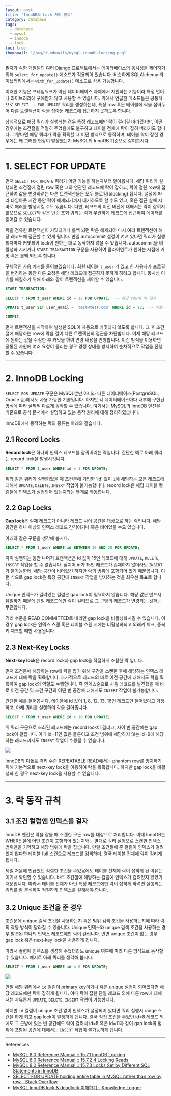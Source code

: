 ```yaml
---
layout: post
title: "InnoDB의 Lock 처리 방식"
category: database
tags:
  - database
  - mysql
  - innodb
  - lock
toc: true
thumbnail: "/img/thumbnails/mysql-innodb-locking.png"
---
```


필자가 속한 개발팀의 여러 Django 프로젝트에서는 데이터베이스의 동시성을 제어하기 위해 `select_for_update()` 메소드가 적용되어 있습니다. 
비슷하게 SQLAlchemy 라이브러리에서는 `with_for_update()` 메소드로 사용 가능합니다.

이러한 기능은 프레임워크가 아닌 데이터베이스 자체에서 지원하는 기능이라 특정 언어나 라이브러리에 구애받지 않고 사용할 수 있습니다.
위에서 언급한 메소드들은 공통적으로 `SELECT .. FOR UPDATE` 쿼리를 생성하는데, 특정 row 혹은 테이블에 락을 잡아두어 다른 트랜잭션이 락을 잡아둔 레코드에 접근하지 못하도록 합니다.

상식적으로 해당 쿼리가 실행되는 경우 특정 레코드에만 락이 걸리길 바라겠지만, 어떤 경우에는 조건절을 적절히 주었음에도 불구하고 테이블 전체에 락이 잡혀 버리기도 합니다.
그렇다면 해당 쿼리가 락을 획득할 때 어떤 방식으로 동작하며, 테이블 락이 잡힌 경우에는 왜 그러한 현상이 발생했는지 MySQL의 InnoDB 기준으로 살펴봅시다.

---

# 1. SELECT FOR UPDATE

먼저 `SELECT FOR UPDATE` 쿼리가 어떤 기능을 하는지부터 알아봅시다.
해당 쿼리가 실행되면 조건절에 걸린 row 혹은 그와 연관된 레코드에 락이 잡히고, 락이 걸린 row에 접근하여 값을 변경하려는 다른 트랜잭션들은 모두 블로킹(blocking) 됩니다.
설정에 따라 타임아웃 시간 동안 락이 해제되기까지 대기하도록 할 수도 있고, 혹은 접근 실패 시 바로 에러를 발생시킬 수도 있습니다.
다만, 레코드의 이전 버전에 대해서는 락이 잡히지 않으므로 `SELECT`와 같은 단순 조회 쿼리는 락과 무관하게 레코드에 접근하여 데이터를 읽어갈 수 있습니다.

락을 점유한 트랜잭션이 커밋되거나 롤백 되면 락은 해제되어 다시 여러 트랜잭션이 해당 레코드에 접근할 수 있게 됩니다.
만일 autocommit 설정이 켜져 있다면 쿼리가 실행되자마자 커밋되어 lock이 원하는 대로 동작하지 않을 수 있습니다.
autocommit을 비활성화 시키거나 `START TRANSACTION` 구문을 사용하여 클라이언트가 원하는 시점에 커밋 혹은 롤백 되도록 합니다.

구체적인 사용 예시를 들어보겠습니다.
회원 테이블 `t_user` 가 있고 한 사용자가 프로필을 변경하는 동안 다른 요청은 해당 레코드에 접근하지 못하게 하려고 합니다.
동시성 이슈를 해결하기 위해 아래와 같이 트랜잭션을 제어할 수 있습니다.

```sql
START TRANSACTION;

SELECT * FROM t_user WHERE id = 12 FOR UPDATE;  -- 해당 row에 락 점유

UPDATE t_user SET user_email = 'test@test.com' WHERE id = 12;  -- 락을 점유한 트랜잭션에서만 레코드 변경 가능

COMMIT;
```

먼저 트랜잭션을 시작하여 발생한 SQL이 자동으로 커밋되지 않도록 합니다.
그 후 조건절에 해당하는 row에 락을 걸어 다른 트랜잭션의 접근을 차단합니다.
이제 해당 레코드에 원하는 값을 수정한 후 커밋을 하여 변경 내용을 반영합니다.
이런 방식을 이용하면 공통된 자원에 여러 요청이 몰리는 경우 경쟁 상태를 방지하여 순차적으로 작업을 진행할 수 있습니다.

---

# 2. InnoDB Locking

`SELECT FOR UPDATE` 구문은 MySQL뿐만 아니라 다른 데이터베이스(PostgreSQL, Oracle 등)에서도 사용 가능한 기술입니다.
하지만 각 데이터베이스마다 내부에 구현된 방식에 따라 살짝씩 다르게 동작할 수 있습니다.
여기서는 MySQL의 InnoDB 엔진을 기준으로 공식 문서에서 설명하고 있는 동작 원리에 대해 정리하였습니다.

InnoDB에서 동작하는 락의 종류는 아래와 같습니다.

## 2.1 Record Locks

**Record lock**은 하나의 인덱스 레코드를 잠궈버리는 락입니다.
간단한 예로 아래 쿼리는 record lock을 발생시킵니다.

```sql
SELECT * FROM t_user WHERE id = 1 FOR UPDATE;
```

위와 같은 쿼리가 실행되었을 때 조건문에 기입한 'id' 값이 `1`에 해당하는 모든 레코드에 대해서 `UPDATE`, `DELETE`, `INSERT` 작업이 불가능합니다.
record lock은 해당 테이블 컬럼들에 인덱스가 설정되어 있는지와는 별개로 작동합니다.

## 2.2 Gap Locks

**Gap lock**은 실제 레코드가 아니라 레코드 사이 공간을 대상으로 하는 락입니다.
해당 공간은 하나 이상의 인덱스 레코드 간격이거나 혹은 비어있을 수도 있습니다.

아래와 같은 구문을 생각해 봅시다.

```sql
SELECT * FROM t_user WHERE id BETWEEN 10 AND 20 FOR UPDATE;
```

락이 실행되는 동안 나머지 트랜잭션은 id 값이 15인 레코드에 대해 `UPDATE`, `DELETE`, `INSERT` 작업을 할 수 없습니다.
심지어 id가 15인 레코드가 존재하지 않더라도 `INSERT`가 불가능한데, 해당 공간이 비어있긴 하지만 락의 범위에 포함되어 있기 때문입니다.
이런 식으로 gap lock은 특정 공간에 `INSERT` 작업을 방지하는 것을 최우선 목표로 합니다.

Unique 인덱스가 걸려있는 컬럼은 gap lock이 필요하지 않습니다.
해당 값은 반드시 유일하기 때문에 단일 레코드에만 락이 걸리므로 그 근방의 레코드가 변경되는 것과는 무관합니다.

격리 수준을 READ COMMITTED로 내리면 gap lock을 비활성화시킬 수 있습니다.
이 경우 gap lock은 인덱스 스캔 혹은 테이블 스캔 시에는 비활성화되고 외래키 체크, 중복키 체크할 때만 사용됩니다.

## 2.3 Next-Key Locks

**Next-key lock**은 record lock과  gap lock을 적절하게 조합한 락 입니다.

먼저 조건문에 해당하는 row에 락을 잡기 위해 구간을 스캔한 후에 해당하는 인덱스 레코드에 대해 락을 획득합니다.
추가적으로 레코드의 바로 이전 공간에 대해서도 락을 획득하여 gap lock의 역할도 수행합니다.
즉 인덱스순으로 처음 레코드를 발견했을 때 바로 이전 공간 및 조건 구간의 어떤 빈 공간에 대해서도 `INSERT` 작업이 불가능합니다.

간단한 예를 들어봅시다.
테이블에 id 값이 1, 8, 12, 13, 16인 레코드만 들어있다고 가정하고, 아래 쿼리를 실행하여 락을 걸어줍니다.

```sql
SELECT * FROM t_user WHERE id > 10 FOR UPDATE;
```

위 쿼리 구문으로 조회된 레코드에는 record lock이 걸리고, 사이 빈 공간에는 gap lock이 걸립니다.
이때 id=11인 값은 물론이고 조건 범위에 해당하지 않는 id=9에 해당하는 레코드까지도 `INSERT` 작업이 수행될 수 없습니다.

<img src="/img/posts/mysql-innodb-locking-next-key-lock.png" style="max-width:540px"/>

InnoDB의 디폴트 격리 수준 REPEATABLE READ에서는 phantom row를 방지하기 위해 기본적으로 next-key lock을 이용하여 락을 획득합니다.
하지만 gap lock을 비활성화 한 경우 next-key lock을 사용할 수 없습니다.

---

# 3. 락 동작 규칙

## 3.1 조건 컬럼엔 인덱스를 걸자

InnoDB 엔진은 락을 잡을 때 스캔한 모든 row를 대상으로 처리합니다.
이때 InnoDB는 WHERE 절에 어떤 조건이 포함되어 있는지와는 별개로 쿼리 실행으로 스캔한 인덱스 범위만을 기억하고 해당 범위에 락을 잡습니다.
만일 조건절에 준 컬럼이 인덱스가 걸려있지 않다면 테이블 full 스캔으로 레코드를 검색하며, 결국 테이블 전체에 락이 걸리게 됩니다.

제일 처음에 언급했던 적절한 조건을 주었음에도 테이블 전체에 락이 잡히게 된 이유는 여기서 확인할 수 있습니다.
바로 조건절에 해당하는 컬럼에 인덱스가 걸려있지 않았기 때문입니다.
따라서 테이블 전체가 아닌 특정 레코드에만 락이 잡히게 하려면 실행되는 쿼리를 잘 분석하여 적절하게 인덱스를 설계해야 합니다.

## 3.2 Unique 조건을 준 경우

조건문에 unique 검색 조건을 사용하는지 혹은 범위 검색 조건을 사용하는지에 따라 락의 작동 방식이 달라질 수 있습니다.
Unique 인덱스와 unique 검색 조건을 사용하는 경우 발견된 하나의 인덱스 레코드에만 락이 걸립니다.
반면 unique 조건이 없는 경우 gap lock 혹은 next-key lock을 사용하게 됩니다.

따라서 컬럼에 인덱스를 생성해 주었더라도 unique 여부에 따라 다른 방식으로 동작할 수 있습니다.
예시로 아래 쿼리를 생각해 봅시다.

```sql
SELECT * FROM t_user WHERE id = 8 FOR UPDATE;
```

<img src="/img/posts/mysql-innodb-locking-unique-condition.png" style="max-width:720px"/>

만일 해당 쿼리에서 `id` 컬럼이 primary key이거나 혹은 unique 설정이 되어있다면 해당 레코드에만 락이 잡히게 됩니다.
이때 락이 잡힌 단일 레코드 외에 다른 row에 대해서는 자유롭게 `UPDATE`, `DELETE`, `INSERT` 작업이 가능합니다.

하지만 `id` 컬럼이 unique 조건 없이 인덱스가 설정되어 있다면 쿼리 실행시 range 스캔을 하게 되고 gap lock이 발생하게 됩니다.
결국 직접 조건을 주었던 id=8 레코드 외에도 그 근방에 있는 빈 공간에도 락이 걸려서 id=5 혹은 id=11과 같이 gap lock의 범위에 포함된 공간에 대해서는 `INSERT` 작업이 불가능하게 됩니다.

---

References

- [MySQL 8.0 Reference Manual :: 15.7.1 InnoDB Locking](https://dev.mysql.com/doc/refman/8.0/en/innodb-locking.html)
- [MySQL 8.0 Reference Manual :: 15.7.2.4 Locking Reads](https://dev.mysql.com/doc/refman/8.0/en/innodb-locking-reads.html)
- [MySQL 8.0 Reference Manual :: 15.7.3 Locks Set by Different SQL Statements in InnoDB](https://dev.mysql.com/doc/refman/8.0/en/innodb-locks-set.html)
- [SELECT FOR UPDATE holding entire table in MySQL rather than row by row - Stack Overflow](https://stackoverflow.com/questions/22242081/select-for-update-holding-entire-table-in-mysql-rather-than-row-by-row)
- [MySQL InnoDB lock & deadlock 이해하기 - Knowledge Logger](https://www.letmecompile.com/mysql-innodb-lock-deadlock/)
